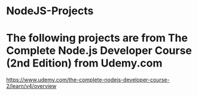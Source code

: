 # NodeJS-Projects

# The following projects are from The Complete Node.js Developer Course (2nd Edition) from Udemy.com
https://www.udemy.com/the-complete-nodejs-developer-course-2/learn/v4/overview
